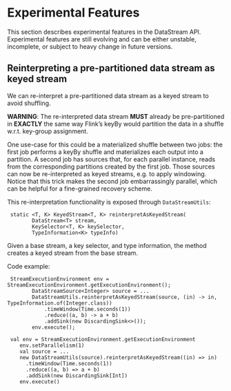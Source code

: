 

# Experimental Features

This section describes experimental features in the DataStream API. Experimental features are still evolving and can be either unstable, incomplete, or subject to heavy change in future versions.

## Reinterpreting a pre-partitioned data stream as keyed stream

We can re-interpret a pre-partitioned data stream as a keyed stream to avoid shuffling.

**WARNING**: The re-interpreted data stream **MUST** already be pre-partitioned in **EXACTLY** the same way Flink’s keyBy would partition the data in a shuffle w.r.t. key-group assignment.

One use-case for this could be a materialized shuffle between two jobs: the first job performs a keyBy shuffle and materializes each output into a partition. A second job has sources that, for each parallel instance, reads from the corresponding partitions created by the first job. Those sources can now be re-interpreted as keyed streams, e.g. to apply windowing. Notice that this trick makes the second job embarrassingly parallel, which can be helpful for a fine-grained recovery scheme.

This re-interpretation functionality is exposed through `DataStreamUtils`:



```
 static <T, K> KeyedStream<T, K> reinterpretAsKeyedStream(
		DataStream<T> stream,
		KeySelector<T, K> keySelector,
		TypeInformation<K> typeInfo)
```



Given a base stream, a key selector, and type information, the method creates a keyed stream from the base stream.

Code example:



```
 StreamExecutionEnvironment env = StreamExecutionEnvironment.getExecutionEnvironment();
        DataStreamSource<Integer> source = ...
        DataStreamUtils.reinterpretAsKeyedStream(source, (in) -> in, TypeInformation.of(Integer.class))
            .timeWindow(Time.seconds(1))
            .reduce((a, b) -> a + b)
            .addSink(new DiscardingSink<>());
        env.execute();
```





```
 val env = StreamExecutionEnvironment.getExecutionEnvironment
    env.setParallelism(1)
    val source = ...
    new DataStreamUtils(source).reinterpretAsKeyedStream((in) => in)
      .timeWindow(Time.seconds(1))
      .reduce((a, b) => a + b)
      .addSink(new DiscardingSink[Int])
    env.execute()
```



